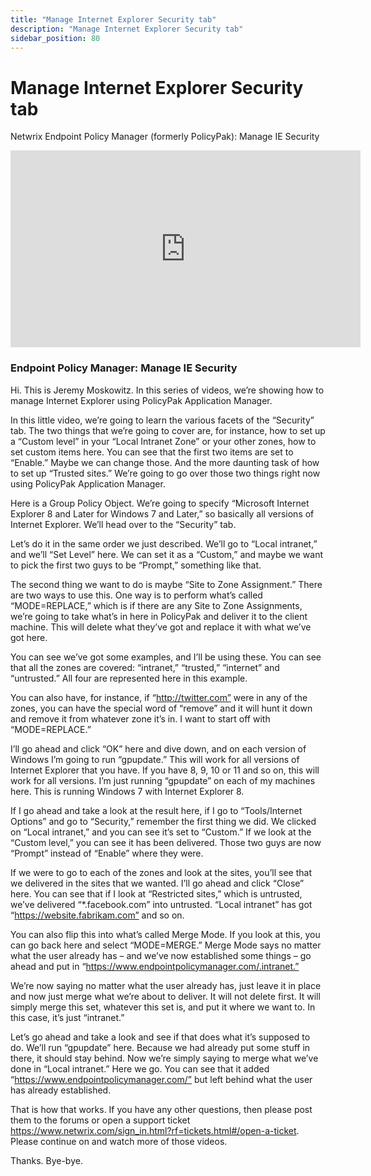 ```yaml
---
title: "Manage Internet Explorer Security tab"
description: "Manage Internet Explorer Security tab"
sidebar_position: 80
---
```

# Manage Internet Explorer Security tab

Netwrix Endpoint Policy Manager (formerly PolicyPak): Manage IE Security

<iframe width="560" height="315" src="https://www.youtube.com/embed/RGT7E1b0FMI?si=WTVh46-C4sVh34Lb" title="YouTube video player" frameborder="0" allow="accelerometer; autoplay; clipboard-write; encrypted-media; gyroscope; picture-in-picture; web-share" referrerpolicy="strict-origin-when-cross-origin" allowfullscreen></iframe>

### Endpoint Policy Manager: Manage IE Security

Hi. This is Jeremy Moskowitz. In this series of videos, we’re showing how to manage Internet
Explorer using PolicyPak Application Manager.

In this little video, we’re going to learn the various facets of the “Security” tab. The two things
that we’re going to cover are, for instance, how to set up a “Custom level” in your “Local Intranet
Zone” or your other zones, how to set custom items here. You can see that the first two items are
set to “Enable.” Maybe we can change those. And the more daunting task of how to set up “Trusted
sites.” We’re going to go over those two things right now using PolicyPak Application Manager.

Here is a Group Policy Object. We’re going to specify “Microsoft Internet Explorer 8 and Later for
Windows 7 and Later,” so basically all versions of Internet Explorer. We’ll head over to the
“Security” tab.

Let’s do it in the same order we just described. We’ll go to “Local intranet,” and we’ll “Set Level”
here. We can set it as a “Custom,” and maybe we want to pick the first two guys to be “Prompt,”
something like that.

The second thing we want to do is maybe “Site to Zone Assignment.” There are two ways to use this.
One way is to perform what’s called “MODE=REPLACE,” which is if there are any Site to Zone
Assignments, we’re going to take what’s in here in PolicyPak and deliver it to the client machine.
This will delete what they’ve got and replace it with what we’ve got here.

You can see we’ve got some examples, and I’ll be using these. You can see that all the zones are
covered: “intranet,” “trusted,” “internet” and “untrusted.” All four are represented here in this
example.

You can also have, for instance, if “http://twitter.com” were in any of the zones, you can have the
special word of “remove” and it will hunt it down and remove it from whatever zone it’s in. I want
to start off with “MODE=REPLACE.”

I’ll go ahead and click “OK” here and dive down, and on each version of Windows I’m going to run
“gpupdate.” This will work for all versions of Internet Explorer that you have. If you have 8, 9, 10
or 11 and so on, this will work for all versions. I’m just running “gpupdate” on each of my machines
here. This is running Windows 7 with Internet Explorer 8.

If I go ahead and take a look at the result here, if I go to “Tools/Internet Options” and go to
“Security,” remember the first thing we did. We clicked on “Local intranet,” and you can see it’s
set to “Custom.” If we look at the “Custom level,” you can see it has been delivered. Those two guys
are now “Prompt” instead of “Enable” where they were.

If we were to go to each of the zones and look at the sites, you’ll see that we delivered in the
sites that we wanted. I’ll go ahead and click “Close” here. You can see that if I look at
“Restricted sites,” which is untrusted, we’ve delivered “\*.facebook.com” into untrusted. “Local
intranet” has got “https://website.fabrikam.com” and so on.

You can also flip this into what’s called Merge Mode. If you look at this, you can go back here and
select “MODE=MERGE.” Merge Mode says no matter what the user already has – and we’ve now established
some things – go ahead and put in “https://www.endpointpolicymanager.com/.intranet.”

We’re now saying no matter what the user already has, just leave it in place and now just merge what
we’re about to deliver. It will not delete first. It will simply merge this set, whatever this set
is, and put it where we want to. In this case, it’s just “intranet.”

Let’s go ahead and take a look and see if that does what it’s supposed to do. We’ll run “gpupdate”
here. Because we had already put some stuff in there, it should stay behind. Now we’re simply saying
to merge what we’ve done in “Local intranet.” Here we go. You can see that it added
“https://www.endpointpolicymanager.com/” but left behind what the user has already established.

That is how that works. If you have any other questions, then please post them to the forums or open
a support ticket https://www.netwrix.com/sign_in.html?rf=tickets.html#/open-a-ticket. Please
continue on and watch more of those videos.

Thanks. Bye-bye.
